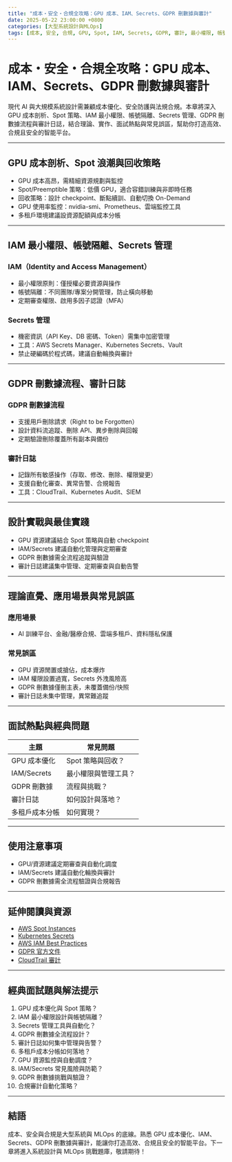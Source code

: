 ```yaml
---
title: "成本・安全・合規全攻略：GPU 成本、IAM、Secrets、GDPR 刪數據與審計"
date: 2025-05-22 23:00:00 +0800
categories: [大型系統設計與MLOps]
tags: [成本, 安全, 合規, GPU, Spot, IAM, Secrets, GDPR, 審計, 最小權限, 帳號隔離]
---
```


# 成本・安全・合規全攻略：GPU 成本、IAM、Secrets、GDPR 刪數據與審計

現代 AI 與大規模系統設計需兼顧成本優化、安全防護與法規合規。本章將深入 GPU 成本剖析、Spot 策略、IAM 最小權限、帳號隔離、Secrets 管理、GDPR 刪數據流程與審計日誌，結合理論、實作、面試熱點與常見誤區，幫助你打造高效、合規且安全的智能平台。

---

## GPU 成本剖析、Spot 浪潮與回收策略

- GPU 成本高昂，需精細資源規劃與監控
- Spot/Preemptible 策略：低價 GPU，適合容錯訓練與非即時任務
- 回收策略：設計 checkpoint、斷點續訓、自動切換 On-Demand
- GPU 使用率監控：nvidia-smi、Prometheus、雲端監控工具
- 多租戶環境建議設資源配額與成本分帳

---

## IAM 最小權限、帳號隔離、Secrets 管理

### IAM（Identity and Access Management）

- 最小權限原則：僅授權必要資源與操作
- 帳號隔離：不同團隊/專案分開管理，防止橫向移動
- 定期審查權限、啟用多因子認證（MFA）

### Secrets 管理

- 機密資訊（API Key、DB 密碼、Token）需集中加密管理
- 工具：AWS Secrets Manager、Kubernetes Secrets、Vault
- 禁止硬編碼於程式碼，建議自動輪換與審計

---

## GDPR 刪數據流程、審計日誌

### GDPR 刪數據流程

- 支援用戶刪除請求（Right to be Forgotten）
- 設計資料流追蹤、刪除 API、異步刪除與回報
- 定期驗證刪除覆蓋所有副本與備份

### 審計日誌

- 記錄所有敏感操作（存取、修改、刪除、權限變更）
- 支援自動化審查、異常告警、合規報告
- 工具：CloudTrail、Kubernetes Audit、SIEM

---

## 設計實戰與最佳實踐

- GPU 資源建議結合 Spot 策略與自動 checkpoint
- IAM/Secrets 建議自動化管理與定期審查
- GDPR 刪數據需全流程追蹤與驗證
- 審計日誌建議集中管理、定期審查與自動告警

---

## 理論直覺、應用場景與常見誤區

### 應用場景

- AI 訓練平台、金融/醫療合規、雲端多租戶、資料隱私保護

### 常見誤區

- GPU 資源閒置或搶佔，成本爆炸
- IAM 權限設置過寬，Secrets 外洩風險高
- GDPR 刪數據僅刪主表，未覆蓋備份/快照
- 審計日誌未集中管理，異常難追蹤

---

## 面試熱點與經典問題

| 主題         | 常見問題 |
|--------------|----------|
| GPU 成本優化 | Spot 策略與回收？ |
| IAM/Secrets  | 最小權限與管理工具？ |
| GDPR 刪數據  | 流程與挑戰？ |
| 審計日誌     | 如何設計與落地？ |
| 多租戶成本分帳 | 如何實現？ |

---

## 使用注意事項

* GPU/資源建議定期審查與自動化調度
* IAM/Secrets 建議自動化輪換與審計
* GDPR 刪數據需全流程驗證與合規報告

---

## 延伸閱讀與資源

* [AWS Spot Instances](https://aws.amazon.com/ec2/spot/)
* [Kubernetes Secrets](https://kubernetes.io/docs/concepts/configuration/secret/)
* [AWS IAM Best Practices](https://docs.aws.amazon.com/IAM/latest/UserGuide/best-practices.html)
* [GDPR 官方文件](https://gdpr-info.eu/)
* [CloudTrail 審計](https://docs.aws.amazon.com/awscloudtrail/latest/userguide/cloudtrail-user-guide.html)

---

## 經典面試題與解法提示

1. GPU 成本優化與 Spot 策略？
2. IAM 最小權限設計與帳號隔離？
3. Secrets 管理工具與自動化？
4. GDPR 刪數據全流程設計？
5. 審計日誌如何集中管理與告警？
6. 多租戶成本分帳如何落地？
7. GPU 資源監控與自動調度？
8. IAM/Secrets 常見風險與防範？
9. GDPR 刪數據挑戰與驗證？
10. 合規審計自動化策略？

---

## 結語

成本、安全與合規是大型系統與 MLOps 的底線。熟悉 GPU 成本優化、IAM、Secrets、GDPR 刪數據與審計，能讓你打造高效、合規且安全的智能平台。下一章將進入系統設計與 MLOps 挑戰題庫，敬請期待！
